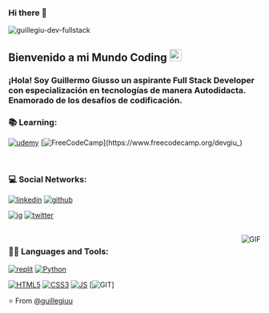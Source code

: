 ### Hi there 👋

![guillegiu-dev-fullstack](https://user-images.githubusercontent.com/115334202/226219603-f682c624-ca67-4533-8fea-e80f2af71f41.jpg)
    
## Bienvenido a mi Mundo Coding <img src="https://github.com/TheDudeThatCode/TheDudeThatCode/blob/master/Assets/Earth.gif" width="24px">

### ¡Hola! Soy Guillermo Giusso un aspirante Full Stack Developer con especialización en tecnologías de manera Autodidacta. Enamorado de los desafíos de codificación.

### 📚 Learning:
[![udemy](https://img.shields.io/badge/Udemy-EC5252?style=for-the-badge&logo=Udemy&logoColor=white&https://www.udemy.com/user/guillermo-g-7/)](https://www.udemy.com/user/guillermo-g-7/)
[![FreeCodeCamp](https://img.shields.io/badge/Freecodecamp-%23123.svg?&style=for-the-badge&logo=freecodecamp&logoColor=green&https://www.freecodecamp.org/devgiu_)](https://www.freecodecamp.org/devgiu_)


<br />

### 💻 Social Networks:

[![linkedin](https://img.shields.io/badge/LinkedIn-0077B5?style=for-the-badge&logo=linkedin&logoColor=white&https://www.linkedin.com/in/guillermo-giusso/)](https://www.linkedin.com/in/guillermo-giusso/)
[![github](https://img.shields.io/badge/GitHub-100000?style=for-the-badge&logo=github&logoColor=white&https://github.com/guillegiuu)](https://github.com/guillegiuu)

[![ig](https://img.shields.io/badge/Instagram-E4405F?style=for-the-badge&logo=instagram&logoColor=white&https://www.instagram.com/devgiu_/)](https://www.instagram.com/devgiu_/)
[![twitter](https://img.shields.io/badge/Twitter-1DA1F2?style=for-the-badge&logo=twitter&logoColor=white&https://twitter.com/_guillegiu)](https://twitter.com/_guillegiu)

<br />

  <img align="right" alt="GIF" src="https://media.giphy.com/media/v1.Y2lkPTc5MGI3NjExNmU5MWZlYjhhZTA2YWEyMzJkMDBiODgzM2JiZmEyNWIwMjJlZTFiOCZjdD1n/4rZA5D22301iMgrUNd/giphy-downsized.gif" />
  
### 👨‍💻 Languages and Tools:

[![replit](https://img.shields.io/badge/replit-667881?style=for-the-badge&logo=replit&logoColor=white&https://replit.com/@GuilleG?tab=repls)](https://replit.com/@GuilleG?tab=repls)
[![Python](https://img.shields.io/badge/Python-14354C?style=for-the-badge&logo=python&logoColor=white&https://replit.com/@GuilleG?path=folder/100DaysOfReplit)](https://replit.com/@GuilleG?path=folder/100DaysOfReplit)

[![HTML5](https://img.shields.io/badge/HTML5-E34F26?style=for-the-badge&logo=html5&logoColor=white&https://github.com/guillegiuu)](https://github.com/guillegiuu)
[![CSS3](https://img.shields.io/badge/CSS3-1572B6?style=for-the-badge&logo=css3&logoColor=white&https://github.com/guillegiuu)](https://github.com/guillegiuu)
[![JS](https://img.shields.io/badge/JavaScript-F7DF1E?style=for-the-badge&logo=javascript&logoColor=black&https://github.com/guillegiuu)](https://github.com/guillegiuu)
[![GIT](https://img.shields.io/badge/GIT-E44C30?style=for-the-badge&logo=git&logoColor=white)]


⭐️ From [@guillegiuu](https://github.com/guillegiuu)
